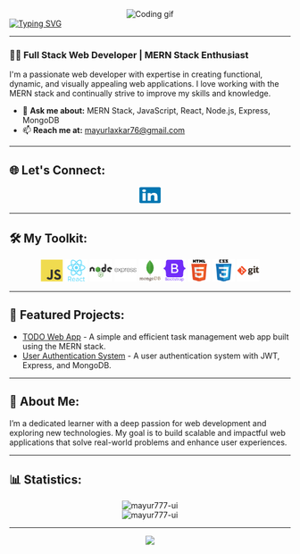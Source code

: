 <div align="center">
  <img src="https://user-images.githubusercontent.com/55389276/140866485-8fb1c876-9a8f-4d6a-98dc-08c4981eaf70.gif" alt="Coding gif" width="400"/>
</div>

<a href="https://git.io/typing-svg">
  <img src="https://readme-typing-svg.herokuapp.com?font=Fira+Code&pause=1000&color=00C3FF&width=450&lines=Mayur+Lakshkar+%7EMERN+Developer" alt="Typing SVG"/>
</a>

---

### 👨‍💻 Full Stack Web Developer | MERN Stack Enthusiast

I'm a passionate web developer with expertise in creating functional, dynamic, and visually appealing web applications. I love working with the MERN stack and continually strive to improve my skills and knowledge.

- 💬 **Ask me about:** MERN Stack, JavaScript, React, Node.js, Express, MongoDB
- 📫 **Reach me at:** mayurlaxkar76@gmail.com

---

## 🌐 Let's Connect:

<p align="center">
  <a href="https://www.linkedin.com/in/mayur-lakshkar" target="_blank">
    <img src="https://raw.githubusercontent.com/devicons/devicon/master/icons/linkedin/linkedin-original.svg" alt="LinkedIn" height="30" width="40"/>
  </a>
</p>

---

## 🛠️ My Toolkit:

<div align="center">
  <img src="https://raw.githubusercontent.com/devicons/devicon/master/icons/javascript/javascript-original.svg" alt="JavaScript" width="40" height="40"/>
  <img src="https://raw.githubusercontent.com/devicons/devicon/master/icons/react/react-original-wordmark.svg" alt="React" width="40" height="40"/>
  <img src="https://raw.githubusercontent.com/devicons/devicon/master/icons/nodejs/nodejs-original-wordmark.svg" alt="Node.js" width="40" height="40"/>
  <img src="https://raw.githubusercontent.com/devicons/devicon/master/icons/express/express-original-wordmark.svg" alt="Express" width="40" height="40"/>
  <img src="https://raw.githubusercontent.com/devicons/devicon/master/icons/mongodb/mongodb-original-wordmark.svg" alt="MongoDB" width="40" height="40"/>
  <img src="https://raw.githubusercontent.com/devicons/devicon/master/icons/bootstrap/bootstrap-plain-wordmark.svg" alt="Bootstrap" width="40" height="40"/>
  <img src="https://raw.githubusercontent.com/devicons/devicon/master/icons/html5/html5-original-wordmark.svg" alt="HTML5" width="40" height="40"/>
  <img src="https://raw.githubusercontent.com/devicons/devicon/master/icons/css3/css3-original-wordmark.svg" alt="CSS3" width="40" height="40"/>
  <img src="https://raw.githubusercontent.com/devicons/devicon/master/icons/git/git-original-wordmark.svg" alt="Git" width="40" height="40"/>
</div>

---

## 📂 Featured Projects:

- [TODO Web App](https://github.com/mayur777-ui/TODO-APP) - A simple and efficient task management web app built using the MERN stack.
- [User Authentication System](https://github.com/mayur777-ui/Authentication-And-Authorization) - A user authentication system with JWT, Express, and MongoDB.

---

## 🚀 About Me:

I’m a dedicated learner with a deep passion for web development and exploring new technologies. My goal is to build scalable and impactful web applications that solve real-world problems and enhance user experiences.

---

## 📊 Statistics:
<div >
  <div align="center">
     <img src="https://github-readme-stats.vercel.app/api?username=mayur777-ui&show_icons=true&locale=en" alt="mayur777-ui" />
  </div>
   <div align="center">
     <img  src="https://github-readme-streak-stats.herokuapp.com/?user=mayur777-ui&" alt="mayur777-ui" />
  </div>
</div>

<hr />
<div align="center">
  <img src="https://readme-typing-svg.herokuapp.com?font=Fira+Code&color=00C3FF&width=500&height=50&lines=Empowering+Web+Development+with+MERN"/>
</div>
